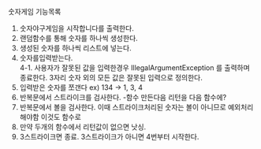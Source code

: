 숫자게임 기능목록

1. 숫자야구게임을 시작합니다를 출력한다.
2. 랜덤함수를 통해 숫자를 하나씩 생성한다.
3. 생성된 숫자를 하나씩 리스트에 넣는다.
4. 숫자를입력받는다. <br>
4-1. 사용자가 잘못된 값을 입력한경우 IllegalArgumentException 를 출력하며 종료한다. 3자리 숫자 외의 모든 값은 잘못된 입력으로 정의한다.
5. 입력받은 숫자를 쪼갠다 ex) 134 -> 1, 3, 4
6. 반복문에서 스트라이크를 검사한다. -함수 만든다음 리턴을 다음 함수에?
7. 반복문에서 볼을 검사한다. 이때 스트라이크처리된 숫자는 볼이 아니므로 예외처리 해야함 이것도 함수로
8. 만약 두개의 함수에서 리턴값이 없으면 낫싱.
9. 3스트라이크면 종료. 3스트라이크가 아니면 4번부터 시작한다.